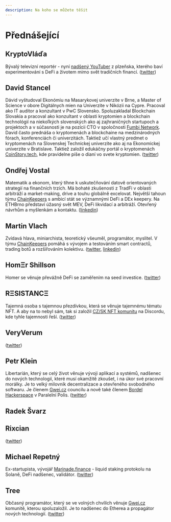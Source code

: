 ```yaml
---
description: Na koho se můžete těšit
---
```


# Přednášející

## KryptoVláďa

Bývalý televizní reportér - nyní [nadšený YouTuber](https://www.youtube.com/channel/UC827_PQYRRGxvqtN7Bh2yaQ) z plzeňska, kterého baví experimentování s DeFi a životem mimo svět tradičních financí. \([twitter](https://twitter.com/PinkerVladimir)\)

## David Stancel

Dávid vyštudoval Ekonómiu na Masarykovej univerzite v Brne, a Master of Science v obore Digitálnych mien na Univerzite v Nikózii na Cypre. Pracoval ako IT auditor a konzultant v PwC Slovensko. Spoluzakladal Blockchain Slovakia a pracoval ako konzultant v oblasti kryptomien a blockchain technológií na niekoľkých slovenských ako aj zajhraničných startupoch a projektoch a v súčasnosti je na pozícii CTO v spoločnosti [Fumbi Network](https://fumbi.network/en). David často prednáša o kryptomenách a blockchaine na medzinárodných fórach, konferenciách či univerzitách. Taktiež učí vlastný predmet o kryptomenách na Slovenskej Technickej univerzite ako aj na Ekonomickej univerzite v Bratislave. Taktiež založil edukáčny portál o kryptomenách [CoinStory.tech](https://coinstory.tech/), kde pravidelne píše o dianí vo svete kryptomien. \([twitter](https://twitter.com/dave_stancel)\)

## Ondřej Vostal

Matematik a ekonom, který tíhne k uskutečňování datově orientovaných strategií na finančních trzích. Má bohaté zkušenosti z TradFi v oblasti arbitráží a market-making, drive a touhu globálně excelovat. Největší tahoun týmu [ChainKeepers](https://www.chainkeepers.io/) s ambicí stát se významnými DeFi a DEx keepery. Na ETHBrno představí úžasný svět MEV, DeFi likvidací a arbitráží. Otevřený návrhům a myšlenkám a kontaktu. \([linkedin](https://www.linkedin.com/in/ondrej-vostal/)\)

## Martin Vlach

Zvídavá hlava, miniarchista, teoretický všeuměl, programátor, myslitel. V týmu [ChainKeepers](https://www.chainkeepers.io/cs/hiring) pomáhá s vývojem a testováním smart contractů, trading botů a rozšiřováním kolektivu. \([twitter](https://twitter.com/userhuge), [linkedin](https://www.linkedin.com/in/uhuge/)\)

## HomΞr Shillson

Homer se věnuje převážně DeFi se zaměřením na seed investice. \([twitter](https://twitter.com/homershillson)\)

## RΞSISTANCΞ

Tajemná osoba s tajemnou přezdívkou, která se věnuje tajemnému tématu NFT. A aby na to nebyl sám, tak si založil [CZ/SK NFT komunitu](https://discord.gg/FywYSvmmeJ) na Discordu, kde tyhle tajemnosti řeší. \([twitter](https://twitter.com/reesistancee)\)

## VeryVerum

\([twitter](https://twitter.com/VeryVerum)\)

## Petr Klein

Libertarián, který se celý život věnuje vývoji aplikací a systémů, nadšenec do nových technologií, které musí okamžitě zkoušet, i na úkor své pracovní morálky. Je to velký milovník decentralizace a otevřeného svobodného softwaru. Je členem [Gwei.cz](https://gwei.cz) councilu a nově také členem [Bordel Hackerspace](https://bordel.paralelnipolis.cz/#/) v Paralelní Polis. \([twitter](https://twitter.com/kleinpetr_com)\)

## Radek Švarz

## Rixcian

\([twitter](https://twitter.com/rixcian)\)

## Michael Repetný

Ex-startupista, vývojář [Marinade.finance](https://marinade.finance/) - liquid staking protokolu na Solaně, DeFi nadšenec, validátor. \([twitter](https://twitter.com/repetny)\)

## Tree

Občasný programátor, který se ve volných chvílích věnuje [Gwei.cz](https://gwei.cz) komunitě, kterou spoluzaložil. Je to nadšenec do Etherea a propagátor nových technologií. \([twitter](https://twitter.com/treecz)\)

